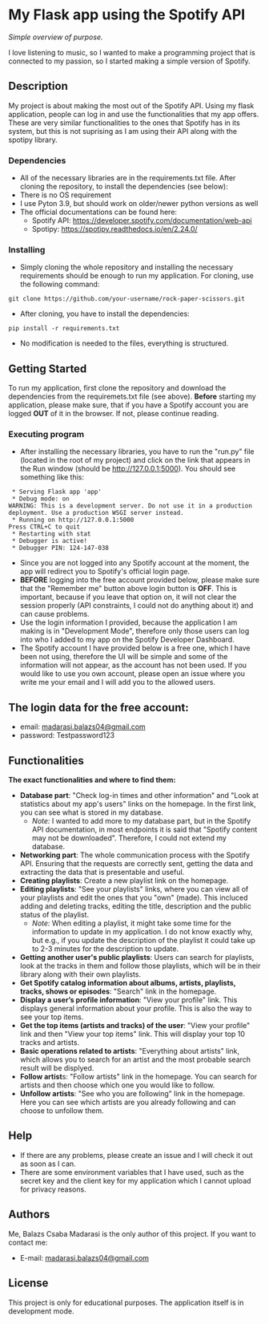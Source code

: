 # My Flask app using the Spotify API

*Simple overview of purpose.*

I love listening to music, so I wanted to make a programming project that is connected to my passion, so I started making a simple version of Spotify.

## Description

My project is about making the most out of the Spotify API. Using my flask application, people can log in and use the functionalities that my app offers. These are very similar functionalities to the ones that Spotify has in its system, but this is not suprising as I am using their API along with the spotipy library.

### Dependencies

* All of the necessary libraries are in the requirements.txt file. After cloning the repository, to install the dependencies (see below):
* There is no OS requirement
* I use Pyton 3.9, but should work on older/newer python versions as well
* The official documentations can be found here:
  - Spotify API: https://developer.spotify.com/documentation/web-api
  - Spotipy: https://spotipy.readthedocs.io/en/2.24.0/

### Installing

* Simply cloning the whole repository and installing the necessary requirements should be enough to run my application. For cloning, use the following command:
```
git clone https://github.com/your-username/rock-paper-scissors.git
```
* After cloning, you have to install the dependencies:
```
pip install -r requirements.txt
```
* No modification is needed to the files, everything is structured.

## Getting Started

To run my application, first clone the repository and download the dependencies from the requiremets.txt file (see above).
**Before** starting my application, please make sure, that if you have a Spotify account you are logged **OUT** of it in the browser. If not, please continue reading. 

### Executing program

* After installing the necessary libraries, you have to run the "run.py" file (located in the root of my project) and click on the link that appears in the Run window (should be http://127.0.0.1:5000). You should see something like this:
```
 * Serving Flask app 'app'
 * Debug mode: on
WARNING: This is a development server. Do not use it in a production deployment. Use a production WSGI server instead.
 * Running on http://127.0.0.1:5000
Press CTRL+C to quit
 * Restarting with stat
 * Debugger is active!
 * Debugger PIN: 124-147-038
```
* Since you are not logged into any Spotify account at the moment, the app will redirect you to Spotify's official login page.
* **BEFORE** logging into the free account provided below, please make sure that the "Remember me" button above login button is **OFF**. This is important, because if you leave that option on, it will not clear the session properly (API constraints, I could not do anything about it) and can cause problems.
* Use the login information I provided, because the application I am making is in "Development Mode", therefore only those users can log into who I added to my app on the Spotify Developer Dashboard.
* The Spotify account I have provided below is a free one, which I have been not using, therefore the UI will be simple and some of the information will not appear, as the account has not been used. If you would like to use you own account, please open an issue where you write me your email and I will add you to the allowed users.

## The login data for the free account:
- email: madarasi.balazs04@gmail.com
- password: Testpassword123

## Functionalities

**The exact functionalities and where to find them:**
- **Database part**: "Check log-in times and other information" and "Look at statistics about my app's users" links on the homepage. In the first link, you can see what is stored in my database.
  - *Note:* I wanted to add more to my database part, but in the Spotify API documentation, in most endpoints it is said that "Spotify content may not be downloaded". Therefore, I could not extend my database.
- **Networking part**: The whole communication process with the Spotify API. Ensuring that the requests are correctly sent, getting the data and extracting the data that is presentable and useful.
- **Creating playlists**: Create a new playlist link on the homepage.
- **Editing playlists**: "See your playlists" links, where you can view all of your playlists and edit the ones that you "own" (made). This incluced adding and deleting tracks, editing the title, description and the public status of the playlist.
  - *Note:* When editing a playlist, it might take some time for the information to update in my application. I do not know exactly why, but e.g., if you update the description of the playlist it could take up to 2-3 minutes for the description to update. 
- **Getting another user's public playlists**: Users can search for playlists, look at the tracks in them and follow those playlists, which will be in their library along with their own playlists.
- **Get Spotify catalog information about albums, artists, playlists, tracks, shows or episodes**: "Search" link in the homepage.
- **Display a user’s profile information**: "View your profile" link. This displays general information about your profile. This is also the way to see your top items.
- **Get the top items (artists and tracks) of the user**: "View your profile" link and then "View your top items" link. This will display your top 10 tracks and artists.
- **Basic operations related to artists**: "Everything about artists" link, which allows you to search for an artist and the most probable search result will be displyed.
- **Follow artist**s: "Follow artists" link in the homepage. You can search for artists and then choose which one you would like to follow.
- **Unfollow artists**: "See who you are following" link in the homepage. Here you can see which artists are you already following and can choose to unfollow them.

## Help

* If there are any problems, please create an issue and I will check it out as soon as I can.
* There are some environment variables that I have used, such as the secret key and the client key for my application which I cannot upload for privacy reasons.

## Authors

Me, Balazs Csaba Madarasi is the only author of this project.
If you want to contact me:
* E-mail: madarasi.balazs04@gmail.com

## License

This project is only for educational purposes. The application itself is in development mode.
